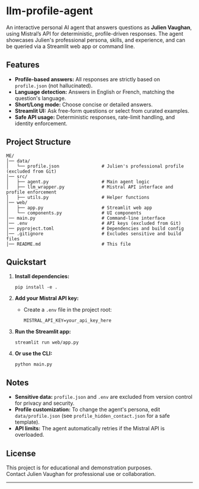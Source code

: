 # llm-profile-agent

An interactive personal AI agent that answers questions as **Julien Vaughan**, using Mistral’s API for deterministic, profile-driven responses. The agent showcases Julien's professional persona, skills, and experience, and can be queried via a Streamlit web app or command line.

## Features

- **Profile-based answers:** All responses are strictly based on `profile.json` (not hallucinated).
- **Language detection:** Answers in English or French, matching the question's language.
- **Short/Long mode:** Choose concise or detailed answers.
- **Streamlit UI:** Ask free-form questions or select from curated examples.
- **Safe API usage:** Deterministic responses, rate-limit handling, and identity enforcement.

## Project Structure

```
ME/
│── data/
│   └── profile.json                # Julien's professional profile (excluded from Git)
│── src/
│   ├── agent.py                    # Main agent logic
│   ├── llm_wrapper.py              # Mistral API interface and profile enforcement
│   ├── utils.py                    # Helper functions
│── web/
│   ├── app.py                      # Streamlit web app
│   └── components.py               # UI components
│── main.py                         # Command-line interface
│── .env                            # API keys (excluded from Git)
│── pyproject.toml                  # Dependencies and build config
│── .gitignore                      # Excludes sensitive and build files
│── README.md                       # This file
```

## Quickstart

1. **Install dependencies:**
   ```
   pip install -e .
   ```

2. **Add your Mistral API key:**
   - Create a `.env` file in the project root:
     ```
     MISTRAL_API_KEY=your_api_key_here
     ```

3. **Run the Streamlit app:**
   ```
   streamlit run web/app.py
   ```

4. **Or use the CLI:**
   ```
   python main.py
   ```

## Notes

- **Sensitive data:** `profile.json` and `.env` are excluded from version control for privacy and security.
- **Profile customization:** To change the agent's persona, edit `data/profile.json` (see `profile_hidden_contact.json` for a safe template).
- **API limits:** The agent automatically retries if the Mistral API is overloaded.

## License

This project is for educational and demonstration purposes.  
Contact Julien Vaughan for professional use or collaboration.

---
